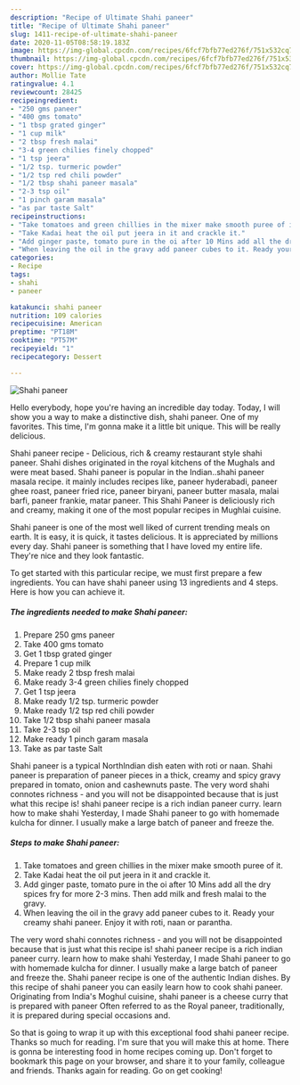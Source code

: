 ```yaml
---
description: "Recipe of Ultimate Shahi paneer"
title: "Recipe of Ultimate Shahi paneer"
slug: 1411-recipe-of-ultimate-shahi-paneer
date: 2020-11-05T08:58:19.183Z
image: https://img-global.cpcdn.com/recipes/6fcf7bfb77ed276f/751x532cq70/shahi-paneer-recipe-main-photo.jpg
thumbnail: https://img-global.cpcdn.com/recipes/6fcf7bfb77ed276f/751x532cq70/shahi-paneer-recipe-main-photo.jpg
cover: https://img-global.cpcdn.com/recipes/6fcf7bfb77ed276f/751x532cq70/shahi-paneer-recipe-main-photo.jpg
author: Mollie Tate
ratingvalue: 4.1
reviewcount: 28425
recipeingredient:
- "250 gms paneer"
- "400 gms tomato"
- "1 tbsp grated ginger"
- "1 cup milk"
- "2 tbsp fresh malai"
- "3-4 green chilies finely chopped"
- "1 tsp jeera"
- "1/2 tsp. turmeric powder"
- "1/2 tsp red chili powder"
- "1/2 tbsp shahi paneer masala"
- "2-3 tsp oil"
- "1 pinch garam masala"
- "as par taste Salt"
recipeinstructions:
- "Take tomatoes and green chillies in the mixer make smooth puree of it."
- "Take Kadai heat the oil put jeera in it and crackle it."
- "Add ginger paste, tomato pure in the oi after 10 Mins add all the dry spices fry for more 2-3 mins. Then add milk and fresh malai to the gravy."
- "When leaving the oil in the gravy add paneer cubes to it. Ready your creamy shahi paneer. Enjoy it with roti, naan or parantha."
categories:
- Recipe
tags:
- shahi
- paneer

katakunci: shahi paneer 
nutrition: 109 calories
recipecuisine: American
preptime: "PT18M"
cooktime: "PT57M"
recipeyield: "1"
recipecategory: Dessert

---
```



![Shahi paneer](https://img-global.cpcdn.com/recipes/6fcf7bfb77ed276f/751x532cq70/shahi-paneer-recipe-main-photo.jpg)

Hello everybody, hope you're having an incredible day today. Today, I will show you a way to make a distinctive dish, shahi paneer. One of my favorites. This time, I'm gonna make it a little bit unique. This will be really delicious.

Shahi paneer recipe - Delicious, rich &amp; creamy restaurant style shahi paneer. Shahi dishes originated in the royal kitchens of the Mughals and were meat based. Shahi paneer is popular in the Indian..shahi paneer masala recipe. it mainly includes recipes like, paneer hyderabadi, paneer ghee roast, paneer fried rice, paneer biryani, paneer butter masala, malai barfi, paneer frankie, matar paneer. This Shahi Paneer is deliciously rich and creamy, making it one of the most popular recipes in Mughlai cuisine.

Shahi paneer is one of the most well liked of current trending meals on earth. It is easy, it is quick, it tastes delicious. It is appreciated by millions every day. Shahi paneer is something that I have loved my entire life. They're nice and they look fantastic.


To get started with this particular recipe, we must first prepare a few ingredients. You can have shahi paneer using 13 ingredients and 4 steps. Here is how you can achieve it.

<!--inarticleads1-->

##### The ingredients needed to make Shahi paneer:

1. Prepare 250 gms paneer
1. Take 400 gms tomato
1. Get 1 tbsp grated ginger
1. Prepare 1 cup milk
1. Make ready 2 tbsp fresh malai
1. Make ready 3-4 green chilies finely chopped
1. Get 1 tsp jeera
1. Make ready 1/2 tsp. turmeric powder
1. Make ready 1/2 tsp red chili powder
1. Take 1/2 tbsp shahi paneer masala
1. Take 2-3 tsp oil
1. Make ready 1 pinch garam masala
1. Take as par taste Salt


Shahi paneer is a typical NorthIndian dish eaten with roti or naan. Shahi paneer is preparation of paneer pieces in a thick, creamy and spicy gravy prepared in tomato, onion and cashewnuts paste. The very word shahi connotes richness - and you will not be disappointed because that is just what this recipe is! shahi paneer recipe is a rich indian paneer curry. learn how to make shahi Yesterday, I made Shahi paneer to go with homemade kulcha for dinner. I usually make a large batch of paneer and freeze the. 

<!--inarticleads2-->

##### Steps to make Shahi paneer:

1. Take tomatoes and green chillies in the mixer make smooth puree of it.
1. Take Kadai heat the oil put jeera in it and crackle it.
1. Add ginger paste, tomato pure in the oi after 10 Mins add all the dry spices fry for more 2-3 mins. Then add milk and fresh malai to the gravy.
1. When leaving the oil in the gravy add paneer cubes to it. Ready your creamy shahi paneer. Enjoy it with roti, naan or parantha.


The very word shahi connotes richness - and you will not be disappointed because that is just what this recipe is! shahi paneer recipe is a rich indian paneer curry. learn how to make shahi Yesterday, I made Shahi paneer to go with homemade kulcha for dinner. I usually make a large batch of paneer and freeze the. Shahi paneer recipe is one of the authentic Indian dishes. By this recipe of shahi paneer you can easily learn how to cook shahi paneer. Originating from India&#39;s Moghul cuisine, shahi paneer is a cheese curry that is prepared with paneer Often referred to as the Royal paneer, traditionally, it is prepared during special occasions and. 

So that is going to wrap it up with this exceptional food shahi paneer recipe. Thanks so much for reading. I'm sure that you will make this at home. There is gonna be interesting food in home recipes coming up. Don't forget to bookmark this page on your browser, and share it to your family, colleague and friends. Thanks again for reading. Go on get cooking!
